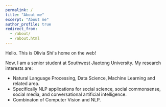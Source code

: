 ```yaml
---
permalink: /
title: "About me"
excerpt: "About me"
author_profile: true
redirect_from: 
  - /about/
  - /about.html
---
```


Hello. This is Olivia Shi's home on the web!

Now, I am a senior student at Southwest Jiaotong University. My research interests are:
* Natural Language Processing, Data Science, Machine Learning and related area. 
* Specifically NLP applications for social science, social commonsense, social media, and conversational artificial intelligence.
* Combinaton of Computer Vision and NLP.
